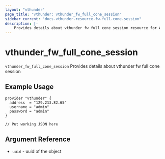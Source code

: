 ```yaml
---
layout: "vthunder"
page_title: "vthunder: vthunder_fw_full_cone_session"
sidebar_current: "docs-vthunder-resource-fw-full-cone-session"
description: |-
	Provides details about vthunder fw full cone session resource for A10
---
```


# vthunder\_fw\_full\_cone\_session

`vthunder_fw_full_cone_session` Provides details about vthunder fw full cone session
## Example Usage


```hcl
provider "vthunder" {
  address  = "129.213.82.65"
  username = "admin"
  password = "admin"
}

// Put working JSON here
```

## Argument Reference

* `uuid` - uuid of the object

